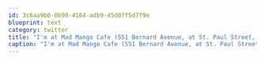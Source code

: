 ```yaml
---
id: 3c6aa9b0-0b99-4164-adb9-45d07f5d7f9e
blueprint: text
category: twitter
title: "I'm at Mad Mango Cafe (551 Bernard Avenue, at St. Paul Street, Kelowna) http://4sq.com/jXqyTJ"
caption: "I'm at Mad Mango Cafe (551 Bernard Avenue, at St. Paul Street, Kelowna) http://4sq.com/jXqyTJ"
---
```

